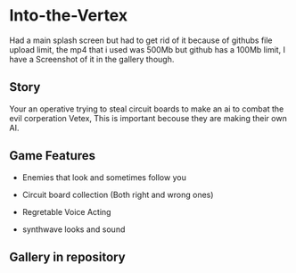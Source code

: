 # Into-the-Vertex

Had a main splash screen but had to get rid of it because of githubs file upload limit, the mp4 that i used was 500Mb but github has a 100Mb limit, I have a Screenshot of it in the gallery though.
## Story


Your an operative trying to steal circuit boards to make an ai to combat the evil corperation Vetex, This is important becouse they are making their own AI.


## Game Features

* Enemies that look and sometimes follow you

* Circuit board collection (Both right and wrong ones)

* Regretable Voice Acting

* synthwave looks and sound


## Gallery in repository
